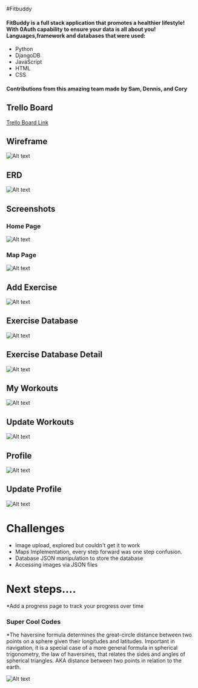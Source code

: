 #Fitbuddy
#### FitBuddy is a full stack application that promotes a healthier lifestyle! With 0Auth capability to ensure your data is all about you! Languages,framework and databases that were used:
* Python
* DjangoDB
* JavaScript
* HTML
* CSS

#### Contributions from this amazing team made by Sam, Dennis, and Cory
## Trello Board
[Trello Board Link](https://trello.com/b/hPTEwQTI/fitness-app)

## Wireframe
![Alt text](main_app/static/css/READMEpics/fitbuddywireframe.png)

## ERD 
![Alt text](/main_app/static/css/READMEpics/erd.png "ERD")

## Screenshots
### Home Page
![Alt text](/main_app/static/css/READMEpics/fitbuddyhome.png "home")

### Map Page
![Alt text](/main_app/static/css/READMEpics/map.png "map")

## Add Exercise
![Alt text](/main_app/static/css/READMEpics/addexercise.png "addexercise")

## Exercise Database
![Alt text](/main_app/static/css/READMEpics/exercisedatabase.png "exercise database")

## Exercise Database Detail
![Alt text](/main_app/static/css/READMEpics/exercisedatabase2.png "exercise database detail")

## My Workouts 
![Alt text](/main_app/static/css/READMEpics/myworkouts.png "My workouts")

## Update Workouts
![Alt text](/main_app/static/css/READMEpics/updateworkout.png "Update workout")

## Profile
![Alt text](/main_app/static/css/READMEpics/profile.png "Profile")

## Update Profile
![Alt text](/main_app/static/css/READMEpics/updateprofile.png "update profile")

# Challenges
* Image upload, explored but couldn't get it to work
* Maps Implementation, every step forward was one step confusion.
* Database JSON manipulation to store the database 
* Accessing images via JSON files

# Next steps....
*Add a progress page to track your progress over time

### Super Cool Codes
*The haversine formula determines the great-circle distance between two points on a sphere given their longitudes and latitudes. Important in navigation, it is a special case of a more general formula in spherical trigonometry, the law of haversines, that relates the sides and angles of spherical triangles. AKA distance between two points in relation to the earth.



![Alt text](/main_app/static/css/READMEpics/haversinedistance.png "haversine distance ")
